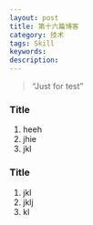 ```yaml
---
layout: post
title: 第十六篇博客
category: 技术
tags: Skill
keywords:
description:
---
```


> “Just for test”

### Title

1. heeh
2. jhie
3. jkl


### Title

1. jkl
2. jklj
3. kl



